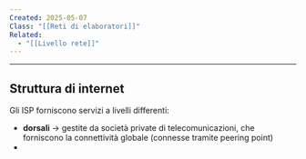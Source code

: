 ```yaml
---
Created: 2025-05-07
Class: "[[Reti di elaboratori]]"
Related:
  - "[[Livello rete]]"
---
```

---
## Struttura di internet
Gli ISP forniscono servizi a livelli differenti:
- **dorsali** → gestite da società private di telecomunicazioni, che forniscono la connettività globale (connesse tramite peering point)
- 